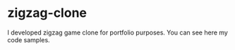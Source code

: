# zigzag-clone

I developed zigzag game clone for portfolio purposes. You can see here my code samples.
